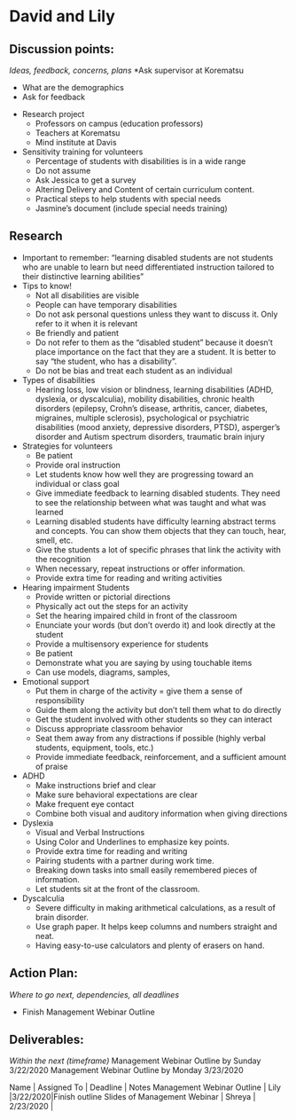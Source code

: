 # David and Lily

## Discussion points:
*Ideas, feedback, concerns, plans*
*Ask supervisor at Korematsu 
  - What are the demographics 
  - Ask for feedback 
* Research project 
  - Professors on campus (education professors) 
  - Teachers at Korematsu 
  - Mind institute at Davis
* Sensitivity training for volunteers 
  - Percentage of students with disabilities is in a wide range 
  - Do not assume 
  - Ask Jessica to get a survey 
  - Altering Delivery and Content of certain curriculum content. 
  - Practical steps to help students with special needs
  - Jasmine’s document (include special needs training)

## Research 
* Important to remember: “learning disabled students are not students who are unable to learn but need differentiated instruction tailored to their distinctive learning abilities”
* Tips to know!
  - Not all disabilities are visible 
  - People can have temporary disabilities 
  - Do not ask personal questions unless they want to discuss it. Only refer to it when it is relevant
  - Be friendly and patient 
  - Do not refer to them as the “disabled student” because it doesn’t place importance on the fact that they are a student. It is better to say “the student, who has a disability”. 
  - Do not be bias and treat each student as an individual 
* Types of disabilities 
  - Hearing loss, low vision or blindness, learning disabilities (ADHD, dyslexia, or dyscalculia), mobility disabilities, chronic health disorders (epilepsy, Crohn’s disease, arthritis, cancer, diabetes, migraines, multiple sclerosis), psychological or psychiatric disabilities (mood anxiety, depressive disorders, PTSD), asperger’s disorder and Autism spectrum disorders, traumatic brain injury 
* Strategies for volunteers
  - Be patient 
  - Provide oral instruction 
  - Let students know how well they are progressing toward an individual or class goal
  - Give immediate feedback to learning disabled students. They need to see the relationship between what was taught and what was learned 
  - Learning disabled students have difficulty learning abstract terms and concepts. You can show them objects that they can touch, hear, smell, etc. 
  - Give the students a lot of specific phrases that link the activity with the recognition 
  - When necessary, repeat instructions or offer information. 
  - Provide extra time for reading and writing activities 
* Hearing impairment Students
  - Provide written or pictorial directions
  - Physically act out the steps for an activity 
  - Set the hearing impaired child in front of the classroom
  - Enunciate your words (but don’t overdo it) and look directly at the student 
  - Provide a multisensory experience for students 
  - Be patient 
  - Demonstrate what you are saying by using touchable items
  - Can use models, diagrams, samples,
* Emotional support
  - Put them in charge of the activity = give them a sense of responsibility 
  - Guide them along the activity but don’t tell them what to do directly
  - Get the student involved with other students so they can interact
  - Discuss appropriate classroom behavior 
  - Seat them away from any distractions if possible (highly verbal students, equipment, tools, etc.) 
  - Provide immediate feedback, reinforcement, and a sufficient amount of praise
* ADHD
  - Make instructions brief and clear 
  - Make sure behavioral expectations are clear
  - Make frequent eye contact 
  - Combine both visual and auditory information when giving directions 
* Dyslexia
  - Visual and Verbal Instructions
  - Using Color and Underlines to emphasize key points.
  - Provide extra time for reading and writing
  - Pairing students with a partner during work time.
  - Breaking down tasks into small easily remembered pieces of information.
  - Let students sit at the front of the classroom. 
* Dyscalculia
  - Severe difficulty in making arithmetical calculations, as a result of brain disorder.
  - Use graph paper. It helps keep columns and numbers straight and neat.
  - Having easy-to-use calculators and plenty of erasers on hand.




## Action Plan:
*Where to go next, dependencies, all deadlines*
* Finish Management Webinar Outline 

## Deliverables:
*Within the next (timeframe)*
Management Webinar Outline by Sunday 3/22/2020
Management Webinar Outline by Monday 3/23/2020

Name  | Assigned To | Deadline | Notes
Management Webinar Outline | Lily |3/22/2020|Finish outline
Slides of Management Webinar | Shreya | 2/23/2020 | 
